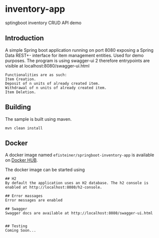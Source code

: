# inventory-app
sptingboot inventory CRUD API demo

## Introduction

A simple Spring boot application running on port 8080 exposing a Spring Data REST+- interface for item management entities. Used for demo purposes.
The program is using swagger-ui 2 therefore entrypoints are visible at localhost:8080/swagger-ui.html
```
Functionalities are as such:
Item Creation.
Deposit of n units of already created item.
Withdrawal of n units of already created item.
Item Deletion.

```
## Building
The sample is built using maven. 
```
mvn clean install
```
## Docker
A docker image named `efisteiner/springboot-inventory-app` is available on [Docker HUB](https://hub.docker.com/repository/docker/efisteiner/springboot-inventory-app).

The docker image can be started using

```
## H2
By default the application uses an H2 database. The h2 console is enabled at http://localhost:8080/h2-console.

## Error massages
Error messages are enabled 

## Swagger
Swagger docs are available at http://localhost:8080/swagger-ui.html


## Testing
Coming Soon...
